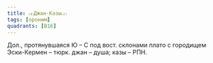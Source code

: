 ```yaml
---
title: ⒜Джан-Казы⒵
tags: [ороним]
quadrants: [В16]
---
```


Дол., протянувшаяся Ю – С под вост. склонами плато с городищем Эски-Кермен –
тюрк. джан – душа; казы – РПН.
